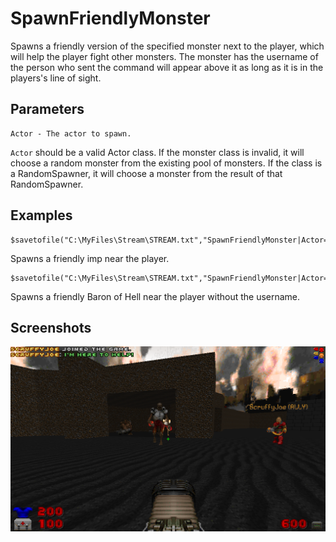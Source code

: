 # SpawnFriendlyMonster

Spawns a friendly version of the specified monster next to the player, which will help the player fight other monsters. The monster has the username of the person who sent the command will appear above it as long as it is in the players's line of sight.

## Parameters
```
Actor - The actor to spawn.
```

`Actor` should be a valid Actor class. If the monster class is invalid, it will choose a random monster from the existing pool of monsters.
If the class is a RandomSpawner, it will choose a monster from the result of that RandomSpawner.

## Examples

```
$savetofile("C:\MyFiles\Stream\STREAM.txt","SpawnFriendlyMonster|Actor=DoomImp|$username|$dummyormsg")
```
Spawns a friendly imp near the player.

```
$savetofile("C:\MyFiles\Stream\STREAM.txt","SpawnFriendlyMonster|Actor=BaronOfHell,NoName=true|$username|$dummyormsg")
```
Spawns a friendly Baron of Hell near the player without the username.

## Screenshots

![screenshot_summonfriend](../screenshots/screenshot_summonfriend.png)
